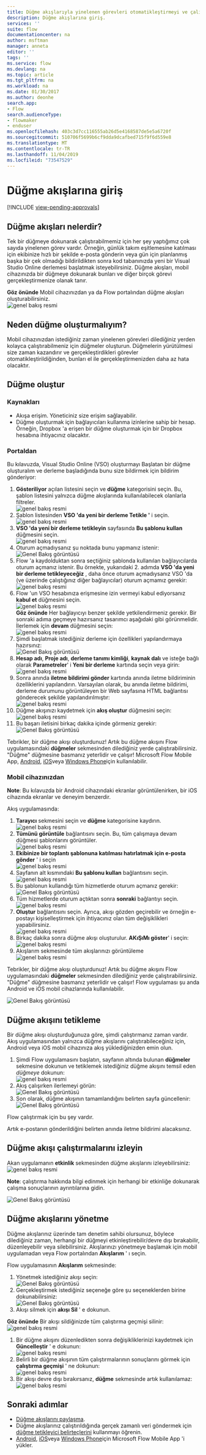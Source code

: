 ```yaml
---
title: Düğme akışlarıyla yinelenen görevleri otomatikleştirmeyi ve çalıştırmayı öğrenin | Microsoft Docs
description: Düğme akışlarına giriş.
services: ''
suite: flow
documentationcenter: na
author: msftman
manager: anneta
editor: ''
tags: ''
ms.service: flow
ms.devlang: na
ms.topic: article
ms.tgt_pltfrm: na
ms.workload: na
ms.date: 01/30/2017
ms.author: deonhe
search.app:
- Flow
search.audienceType:
- flowmaker
- enduser
ms.openlocfilehash: 403c3d7cc116555ab26d5e4168587de5e5a6720f
ms.sourcegitcommit: 510706f5699b6cf9dda9dcafbed715f9f6d559e8
ms.translationtype: MT
ms.contentlocale: tr-TR
ms.lasthandoff: 11/04/2019
ms.locfileid: "73547529"
---
```

# <a name="introducing-button-flows"></a>Düğme akışlarına giriş
[!INCLUDE [view-pending-approvals](includes/cc-rebrand.md)]
## <a name="what-are-button-flows"></a>Düğme akışları nelerdir?
Tek bir düğmeye dokunarak çalıştırabilmemiz için her şey yaptığımız çok sayıda yinelenen görev vardır. Örneğin, günlük takım eşitlemesine katılması için ekibinize hızlı bir şekilde e-posta gönderin veya gün için planlanmış başka bir çek olmadığı bildirildikten sonra kod tabanınızda yeni bir Visual Studio Online derlemesi başlatmak isteyebilirsiniz. Düğme akışları, mobil cihazınızda bir düğmeye dokunarak bunları ve diğer birçok görevi gerçekleştirmenize olanak tanır.

**Göz önünde** Mobil cihazınızdan ya da Flow portalından düğme akışları oluşturabilirsiniz.  
  ![genel bakış resmi](./media/introduction-to-button-flows/buttons-montage.png)  

## <a name="why-create-buttons"></a>Neden düğme oluşturmalıyım?
Mobil cihazınızdan istediğiniz zaman yinelenen görevleri dilediğiniz yerden kolayca çalıştırabilmeniz için düğmeler oluşturun. Düğmelerin yürütülmesi size zaman kazandırır ve gerçekleştirdikleri görevler otomatikleştirildiğinden, bunları el ile gerçekleştirmenizden daha az hata olacaktır.  

## <a name="create-a-button"></a>Düğme oluştur
### <a name="prerequisites"></a>Kaynakları
* Akışa erişim. Yöneticiniz size erişim sağlayabilir.
* Düğme oluşturmak için bağlayıcıları kullanma izinlerine sahip bir hesap. Örneğin, Dropbox 'a erişen bir düğme oluşturmak için bir Dropbox hesabına ihtiyacınız olacaktır.

### <a name="from-the-portal"></a>Portaldan
Bu kılavuzda, Visual Studio Online (VSO) oluşturmayı Başlatan bir düğme oluşturalım ve derleme başladığında bunu size bildirmek için bildirim gönderiyor:  

1. **Gösteriliyor** açılan listesini seçin ve **düğme** kategorisini seçin. Bu, şablon listesini yalnızca düğme akışlarında kullanılabilecek olanlarla filtreler.  
   ![genel bakış resmi](./media/introduction-to-button-flows/create-button-1.png)   
2. Şablon listesinden **VSO 'da yeni bir derleme Tetikle '** i seçin.  
   ![genel bakış resmi](./media/introduction-to-button-flows/create-button-2.png)  
3. **VSO 'da yeni bir derleme tetikleyin** sayfasında **Bu şablonu kullan** düğmesini seçin.   
   ![genel bakış resmi](./media/introduction-to-button-flows/create-button-3.png)  
4. Oturum açmadıysanız şu noktada bunu yapmanız istenir:  
   ![Genel Bakış görüntüsü](./media/introduction-to-button-flows/create-button-4.png)  
5. Flow 'a kaydolduktan sonra seçtiğiniz şablonda kullanılan bağlayıcılarda oturum açmanız istenir. Bu örnekte, yukarıdaki 2. adımda **VSO 'da yeni bir derleme tetikleyeceğiz** , daha önce oturum açmadıysanız VSO 'da (ve üzerinde çalıştığınız diğer bağlayıcılar) oturum açmamız gerekir:  
   ![genel bakış resmi](./media/introduction-to-button-flows/create-button-pre-req-1.png)    
6. Flow 'un VSO hesabınıza erişmesine izin vermeyi kabul ediyorsanız **kabul et** düğmesini seçin.  
   ![genel bakış resmi](./media/introduction-to-button-flows/create-button-5.png)   
   **Göz önünde** Her bağlayıcıyı benzer şekilde yetkilendirmeniz gerekir. Bir sonraki adıma geçmeye hazırsanız tasarımcı aşağıdaki gibi görünmelidir. İlerlemek için **devam** düğmesini seçin:  
   ![genel bakış resmi](./media/introduction-to-button-flows/create-button-6.png)   
7. Şimdi başlatmak istediğiniz derleme için özellikleri yapılandırmaya hazırsınız:    
   ![Genel Bakış görüntüsü](./media/introduction-to-button-flows/create-button-7.png)  
8. **Hesap adı**, **Proje adı**, **derleme tanımı kimliği**, **kaynak dalı** ve isteğe bağlı olarak **Parametreler**' i **Yeni bir derleme** kartında seçin veya girin:    
   ![genel bakış resmi](./media/introduction-to-button-flows/create-button-8.png)  
9. Sonra anında **iletme bildirimi gönder** kartında anında iletme bildiriminin özelliklerini yapılandırın. Varsayılan olarak, bu anında iletme bildirimi, derleme durumunu görüntüleyen bir Web sayfasına HTML bağlantısı gönderecek şekilde yapılandırılmıştır:  
   ![genel bakış resmi](./media/introduction-to-button-flows/create-button-9.png)  
10. Düğme akışınızı kaydetmek için **akış oluştur** düğmesini seçin: ![genel bakış resmi](./media/introduction-to-button-flows/create-button-10.png)  
11. Bu başarı iletisini birkaç dakika içinde görmeniz gerekir:  
    ![Genel Bakış görüntüsü](./media/introduction-to-button-flows/create-button-11.png)  

Tebrikler, bir düğme akışı oluşturdunuz! Artık bu düğme akışını Flow uygulamasındaki **düğmeler** sekmesinden dilediğiniz yerde çalıştırabilirsiniz. "Düğme" düğmesine basmanız yeterlidir ve çalışır! Microsoft Flow Mobile App, [Android](https://aka.ms/flowmobiledocsandroid), [iOS](https://aka.ms/flowmobiledocsios)veya [Windows Phone](https://aka.ms/flowmobilewindows)için kullanılabilir.

### <a name="from-your-mobile-device"></a>Mobil cihazınızdan
**Note**: Bu kılavuzda bir Android cihazındaki ekranlar görüntülenirken, bir iOS cihazında ekranlar ve deneyim benzerdir.

Akış uygulamasında:

1. **Tarayıcı** sekmesini seçin ve **düğme** kategorisine kaydırın.  
   ![genel bakış resmi](./media/introduction-to-button-flows/create-button-from-mobile-1.png)  
2. **Tümünü görüntüle** bağlantısını seçin. Bu, tüm çalışmaya devam düğmesi şablonlarını görüntüler.     
   ![genel bakış resmi](./media/introduction-to-button-flows/create-button-from-mobile-2.png)  
3. **Ekibinize bir toplantı şablonuna katılması hatırlatmak için e-posta gönder** ' i seçin    
   ![genel bakış resmi](./media/introduction-to-button-flows/create-button-from-mobile-3.png)  
4. Sayfanın alt kısmındaki **Bu şablonu kullan** bağlantısını seçin.    
   ![genel bakış resmi](./media/introduction-to-button-flows/create-button-from-mobile-4.png)  
5. Bu şablonun kullandığı tüm hizmetlerde oturum açmanız gerekir:    
   ![Genel Bakış görüntüsü](./media/introduction-to-button-flows/create-button-from-mobile-5.png)  
6. Tüm hizmetlerde oturum açtıktan sonra **sonraki** bağlantıyı seçin.      
   ![genel bakış resmi](./media/introduction-to-button-flows/create-button-from-mobile-6.png)  
7. **Oluştur** bağlantısını seçin. Ayrıca, akışı gözden geçirebilir ve örneğin e-postayı kişiselleştirmek için ihtiyacınız olan tüm değişiklikleri yapabilirsiniz.        
   ![genel bakış resmi](./media/introduction-to-button-flows/create-button-from-mobile-7.png)  
8. Birkaç dakika sonra düğme akışı oluşturulur. **AKıŞıMı göster**' i seçin:   
   ![genel bakış resmi](./media/introduction-to-button-flows/create-button-from-mobile-8.png)  
9. Akışlarım sekmesinde tüm akışlarınızı görüntüleme  
   ![genel bakış resmi](./media/introduction-to-button-flows/create-button-from-mobile-9.png)  

Tebrikler, bir düğme akışı oluşturdunuz! Artık bu düğme akışını Flow uygulamasındaki **düğmeler** sekmesinden dilediğiniz yerde çalıştırabilirsiniz. "Düğme" düğmesine basmanız yeterlidir ve çalışır! Flow uygulaması şu anda Android ve iOS mobil cihazlarında kullanılabilir.  

![Genel Bakış görüntüsü](./media/introduction-to-button-flows/create-button-from-mobile-10.png)  

## <a name="trigger-a-button-flow"></a>Düğme akışını tetikleme
Bir düğme akışı oluşturduğunuza göre, şimdi çalıştırmanız zaman vardır. Akış uygulamasından yalnızca düğme akışlarını çalıştırabileceğiniz için, Android veya iOS mobil cihazınıza akış yüklediğinizden emin olun.  

1. Şimdi Flow uygulamasını başlatın, sayfanın altında bulunan **düğmeler** sekmesine dokunun ve tetiklemek istediğiniz düğme akışını temsil eden *düğmeye* dokunun:  
   ![genel bakış resmi](./media/introduction-to-button-flows/trigger-button-1.png)   
2. Akış çalışırken ilerlemeyi görün:  
   ![Genel Bakış görüntüsü](./media/introduction-to-button-flows/trigger-button-2.png)   
3. Son olarak, düğme akışının tamamlandığını belirten sayfa güncellenir:  
   ![Genel Bakış görüntüsü](./media/introduction-to-button-flows/trigger-button-3.png)   

Flow çalıştırmak için bu şey vardır. 

Artık e-postanın gönderildiğini belirten anında iletme bildirimi alacaksınız.  

## <a name="monitor-your-button-flow-runs"></a>Düğme akışı çalıştırmalarını izleyin
Akan uygulamanın **etkinlik** sekmesinden düğme akışlarını izleyebilirsiniz:   
![genel bakış resmi](./media/introduction-to-button-flows/create-button-from-mobile-13.png)  

**Note**: çalıştırma hakkında bilgi edinmek için herhangi bir etkinliğe dokunarak çalışma sonuçlarının ayrıntılarına gidin.  

![Genel Bakış görüntüsü](./media/introduction-to-button-flows/activity-details-1.png)  

## <a name="manage-button-flows"></a>Düğme akışlarını yönetme
Düğme akışlarınız üzerinde tam denetim sahibi olursunuz, böylece dilediğiniz zaman, herhangi bir düğmeyi etkinleştirebilir/devre dışı bırakabilir, düzenleyebilir veya silebilirsiniz. Akışlarınızı yönetmeye başlamak için mobil uygulamadan veya Flow portalından **Akışlarım** ' ı seçin.    

Flow uygulamasının **Akışlarım** sekmesinde:

1. Yönetmek istediğiniz akışı seçin:    
   ![Genel Bakış görüntüsü](./media/introduction-to-button-flows/trigger-button-4.png)   
2. Gerçekleştirmek istediğiniz seçeneğe göre şu seçeneklerden birine dokunabilirsiniz:    
   ![Genel Bakış görüntüsü](./media/introduction-to-button-flows/manage-flow-1.png)  
3. Akışı silmek için **akışı Sil** ' e dokunun.  

**Göz önünde** Bir akışı sildiğinizde tüm çalıştırma geçmişi silinir:   
![genel bakış resmi](./media/introduction-to-button-flows/manage-flow-2.png)   

1. Bir düğme akışını düzenledikten sonra değişikliklerinizi kaydetmek için **Güncelleştir** ' e dokunun:   
   ![genel bakış resmi](./media/introduction-to-button-flows/manage-flow-3.png)   
2. Belirli bir düğme akışının tüm çalıştırmalarının sonuçlarını görmek için **çalıştırma geçmişi** ' ne dokunun:    
   ![genel bakış resmi](./media/introduction-to-button-flows/manage-flow-4.png)  
3. Bir akışı devre dışı bırakırsanız, **düğme** sekmesinde artık kullanılamaz:    
   ![genel bakış resmi](./media/introduction-to-button-flows/manage-flow-5.png)  

## <a name="next-steps"></a>Sonraki adımlar
* [Düğme akışlarını paylaşma](share-buttons.md).
* Düğme akışlarınız çalıştırıldığında gerçek zamanlı veri göndermek için [düğme tetikleyici belirteçlerini](introduction-to-button-trigger-tokens.md) kullanmayı öğrenin.
* [Android](https://aka.ms/flowmobiledocsandroid), [iOS](https://aka.ms/flowmobiledocsios)veya [Windows Phone](https://aka.ms/flowmobilewindows)için Microsoft Flow Mobile App 'i yükler.

